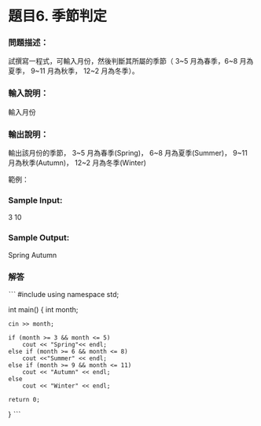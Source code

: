 # 題目6. 季節判定

### 問題描述：
試撰寫一程式，可輸入月份，然後判斷其所屬的季節（ 3~5 月為春季，6~8 月為夏季， 9~11 月為秋季， 12~2 月為冬季）。

### 輸入說明：
輸入月份

### 輸出說明：
輸出該月份的季節， 3~5 月為春季(Spring)， 6~8 月為夏季(Summer)， 9~11 月為秋季(Autumn)， 12~2 月為冬季(Winter)

範例：

### Sample Input:
3
10

### Sample Output:

Spring
Autumn

### 解答

ˋˋˋ
#include <iostream>
using namespace std;

int main()
{
	int month; 
	
	cin >> month;

	if (month >= 3 && month <= 5) 
		cout << "Spring"<< endl;
	else if (month >= 6 && month <= 8)
		cout <<"Summer" << endl;
	else if (month >= 9 && month <= 11)
		cout << "Autumn" << endl;
	else 
		cout << "Winter" << endl;

	return 0;
}
ˋˋˋ
